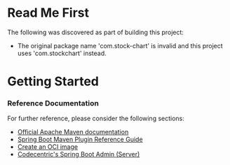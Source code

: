 # Read Me First
The following was discovered as part of building this project:

* The original package name 'com.stock-chart' is invalid and this project uses 'com.stockchart' instead.

# Getting Started

### Reference Documentation
For further reference, please consider the following sections:

* [Official Apache Maven documentation](https://maven.apache.org/guides/index.html)
* [Spring Boot Maven Plugin Reference Guide](https://docs.spring.io/spring-boot/docs/2.3.3.RELEASE/maven-plugin/reference/html/)
* [Create an OCI image](https://docs.spring.io/spring-boot/docs/2.3.3.RELEASE/maven-plugin/reference/html/#build-image)
* [Codecentric's Spring Boot Admin (Server)](https://codecentric.github.io/spring-boot-admin/current/#getting-started)

